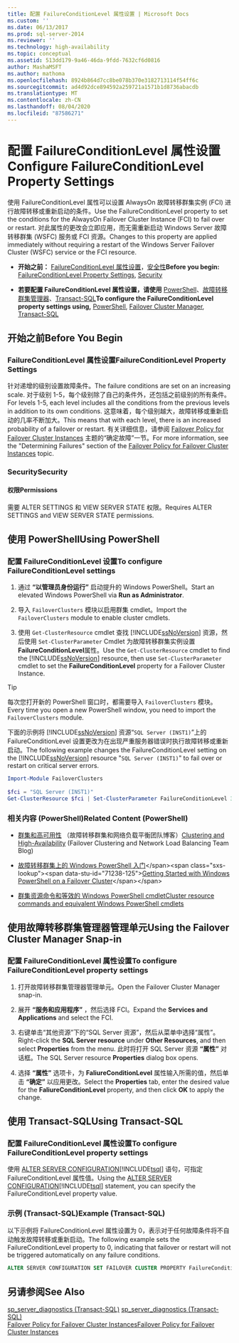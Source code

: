 ```yaml
---
title: 配置 FailureConditionLevel 属性设置 | Microsoft Docs
ms.custom: ''
ms.date: 06/13/2017
ms.prod: sql-server-2014
ms.reviewer: ''
ms.technology: high-availability
ms.topic: conceptual
ms.assetid: 513dd179-9a46-46da-9fdd-7632cf6d0816
author: MashaMSFT
ms.author: mathoma
ms.openlocfilehash: 8924b864d7cc8be078b370e3182713114f54ff6c
ms.sourcegitcommit: ad4d92dce894592a259721a1571b1d8736abacdb
ms.translationtype: MT
ms.contentlocale: zh-CN
ms.lasthandoff: 08/04/2020
ms.locfileid: "87586271"
---
```

# <a name="configure-failureconditionlevel-property-settings"></a><span data-ttu-id="71238-102">配置 FailureConditionLevel 属性设置</span><span class="sxs-lookup"><span data-stu-id="71238-102">Configure FailureConditionLevel Property Settings</span></span>
  <span data-ttu-id="71238-103">使用 FailureConditionLevel 属性可以设置 AlwaysOn 故障转移群集实例 (FCI) 进行故障转移或重新启动的条件。</span><span class="sxs-lookup"><span data-stu-id="71238-103">Use the FailureConditionLevel property to set the conditions for the AlwaysOn Failover Cluster Instance (FCI) to fail over or restart.</span></span> <span data-ttu-id="71238-104">对此属性的更改会立即应用，而无需重新启动 Windows Server 故障转移群集 (WSFC) 服务或 FCI 资源。</span><span class="sxs-lookup"><span data-stu-id="71238-104">Changes to this property are applied immediately without requiring a restart of the Windows Server Failover Cluster (WSFC) service or the FCI resource.</span></span>  
  
-   <span data-ttu-id="71238-105">**开始之前：** [FailureConditionLevel 属性设置](#Restrictions)，[安全性](#Security)</span><span class="sxs-lookup"><span data-stu-id="71238-105">**Before you begin:**  [FailureConditionLevel Property Settings](#Restrictions), [Security](#Security)</span></span>  
  
-   <span data-ttu-id="71238-106">**若要配置 FailureConditionLevel 属性设置，请使用** [PowerShell](#PowerShellProcedure)、[故障转移群集管理器](#WSFC)、[Transact-SQL](#TsqlProcedure)</span><span class="sxs-lookup"><span data-stu-id="71238-106">**To configure the FailureConditionLevel property settings using,** [PowerShell](#PowerShellProcedure), [Failover Cluster Manager](#WSFC), [Transact-SQL](#TsqlProcedure)</span></span>  
  
##  <a name="before-you-begin"></a><a name="BeforeYouBegin"></a> <span data-ttu-id="71238-107">开始之前</span><span class="sxs-lookup"><span data-stu-id="71238-107">Before You Begin</span></span>  
  
###  <a name="failureconditionlevel-property-settings"></a><a name="Restrictions"></a> <span data-ttu-id="71238-108">FailureConditionLevel 属性设置</span><span class="sxs-lookup"><span data-stu-id="71238-108">FailureConditionLevel Property Settings</span></span>  
 <span data-ttu-id="71238-109">针对递增的级别设置故障条件。</span><span class="sxs-lookup"><span data-stu-id="71238-109">The failure conditions are set on an increasing scale.</span></span> <span data-ttu-id="71238-110">对于级别 1-5，每个级别除了自己的条件外，还包括之前级别的所有条件。</span><span class="sxs-lookup"><span data-stu-id="71238-110">For levels 1-5, each level includes all the conditions from the previous levels in addition to its own conditions.</span></span> <span data-ttu-id="71238-111">这意味着，每个级别越大，故障转移或重新启动的几率不断加大。</span><span class="sxs-lookup"><span data-stu-id="71238-111">This means that with each level, there is an increased probability of a failover or restart.</span></span>  <span data-ttu-id="71238-112">有关详细信息，请参阅 [Failover Policy for Failover Cluster Instances](failover-policy-for-failover-cluster-instances.md) 主题的“确定故障”一节。</span><span class="sxs-lookup"><span data-stu-id="71238-112">For more information, see the "Determining Failures" section of the [Failover Policy for Failover Cluster Instances](failover-policy-for-failover-cluster-instances.md) topic.</span></span>  
  
###  <a name="security"></a><a name="Security"></a> <span data-ttu-id="71238-113">Security</span><span class="sxs-lookup"><span data-stu-id="71238-113">Security</span></span>  
  
####  <a name="permissions"></a><a name="Permissions"></a> <span data-ttu-id="71238-114">权限</span><span class="sxs-lookup"><span data-stu-id="71238-114">Permissions</span></span>  
 <span data-ttu-id="71238-115">需要 ALTER SETTINGS 和 VIEW SERVER STATE 权限。</span><span class="sxs-lookup"><span data-stu-id="71238-115">Requires ALTER SETTINGS and VIEW SERVER STATE permissions.</span></span>  
  
##  <a name="using-powershell"></a><a name="PowerShellProcedure"></a> <span data-ttu-id="71238-116">使用 PowerShell</span><span class="sxs-lookup"><span data-stu-id="71238-116">Using PowerShell</span></span>  
  
### <a name="to-configure-failureconditionlevel-settings"></a><span data-ttu-id="71238-117">配置 FailureConditionLevel 设置</span><span class="sxs-lookup"><span data-stu-id="71238-117">To configure FailureConditionLevel settings</span></span>  
  
1.  <span data-ttu-id="71238-118">通过 **“以管理员身份运行”** 启动提升的 Windows PowerShell。</span><span class="sxs-lookup"><span data-stu-id="71238-118">Start an elevated Windows PowerShell via **Run as Administrator**.</span></span>  
  
2.  <span data-ttu-id="71238-119">导入 `FailoverClusters` 模块以启用群集 cmdlet。</span><span class="sxs-lookup"><span data-stu-id="71238-119">Import the `FailoverClusters` module to enable cluster cmdlets.</span></span>  
  
3.  <span data-ttu-id="71238-120">使用 `Get-ClusterResource` cmdlet 查找 [!INCLUDE[ssNoVersion](../../../includes/ssnoversion-md.md)] 资源，然后使用 `Set-ClusterParameter` Cmdlet 为故障转移群集实例设置**FailureConditionLevel**属性。</span><span class="sxs-lookup"><span data-stu-id="71238-120">Use the `Get-ClusterResource` cmdlet to find the [!INCLUDE[ssNoVersion](../../../includes/ssnoversion-md.md)] resource, then use `Set-ClusterParameter` cmdlet to set the **FailureConditionLevel** property for a Failover Cluster Instance.</span></span>  
  
> [!TIP]  
>  <span data-ttu-id="71238-121">每次您打开新的 PowerShell 窗口时，都需要导入 `FailoverClusters` 模块。</span><span class="sxs-lookup"><span data-stu-id="71238-121">Every time you open a new PowerShell window, you need to import the `FailoverClusters` module.</span></span>  

 <span data-ttu-id="71238-122">下面的示例将 [!INCLUDE[ssNoVersion](../../../includes/ssnoversion-md.md)] 资源“`SQL Server (INST1)`”上的 FailureConditionLevel 设置更改为在出现严重服务器错误时执行故障转移或重新启动。</span><span class="sxs-lookup"><span data-stu-id="71238-122">The following example changes the FailureConditionLevel setting on the [!INCLUDE[ssNoVersion](../../../includes/ssnoversion-md.md)] resource "`SQL Server (INST1)`" to fail over or restart on critical server errors.</span></span>  
  
```powershell  
Import-Module FailoverClusters  
  
$fci = "SQL Server (INST1)"  
Get-ClusterResource $fci | Set-ClusterParameter FailureConditionLevel 3
```  
  
### <a name="related-content-powershell"></a><span data-ttu-id="71238-123">相关内容 (PowerShell)</span><span class="sxs-lookup"><span data-stu-id="71238-123">Related Content (PowerShell)</span></span>  
  
-   <span data-ttu-id="71238-124">[群集和高可用性](https://techcommunity.microsoft.com/t5/failover-clustering/bg-p/FailoverClustering) （故障转移群集和网络负载平衡团队博客）</span><span class="sxs-lookup"><span data-stu-id="71238-124">[Clustering and High-Availability](https://techcommunity.microsoft.com/t5/failover-clustering/bg-p/FailoverClustering) (Failover Clustering and Network Load Balancing Team Blog)</span></span>  
  
-   <span data-ttu-id="71238-125">[故障转移群集上的 Windows PowerShell 入门](https://technet.microsoft.com/library/ee619762\(WS.10\).aspx)</span><span class="sxs-lookup"><span data-stu-id="71238-125">[Getting Started with Windows PowerShell on a Failover Cluster](https://technet.microsoft.com/library/ee619762\(WS.10\).aspx)</span></span>  
  
-   [<span data-ttu-id="71238-126">群集资源命令和等效的 Windows PowerShell cmdlet</span><span class="sxs-lookup"><span data-stu-id="71238-126">Cluster resource commands and equivalent Windows PowerShell cmdlets</span></span>](https://msdn.microsoft.com/library/ee619744.aspx#BKMK_resource)  
  
##  <a name="using-the-failover-cluster-manager-snap-in"></a><a name="WSFC"></a> <span data-ttu-id="71238-127">使用故障转移群集管理器管理单元</span><span class="sxs-lookup"><span data-stu-id="71238-127">Using the Failover Cluster Manager Snap-in</span></span>  

### <a name="to-configure-failureconditionlevel-property-settings"></a><span data-ttu-id="71238-128">配置 FailureConditionLevel 属性设置</span><span class="sxs-lookup"><span data-stu-id="71238-128">To configure FailureConditionLevel property settings</span></span>
  
1.  <span data-ttu-id="71238-129">打开故障转移群集管理器管理单元。</span><span class="sxs-lookup"><span data-stu-id="71238-129">Open the Failover Cluster Manager snap-in.</span></span>  
  
2.  <span data-ttu-id="71238-130">展开 **“服务和应用程序”** ，然后选择 FCI。</span><span class="sxs-lookup"><span data-stu-id="71238-130">Expand the **Services and Applications** and select the FCI.</span></span>  
  
3.  <span data-ttu-id="71238-131">右键单击“其他资源”下的“SQL Server 资源”，然后从菜单中选择“属性”。</span><span class="sxs-lookup"><span data-stu-id="71238-131">Right-click the **SQL Server resource** under **Other Resources**, and then select **Properties** from the menu.</span></span> <span data-ttu-id="71238-132">此时将打开 SQL Server 资源 **“属性”** 对话框。</span><span class="sxs-lookup"><span data-stu-id="71238-132">The SQL Server resource **Properties** dialog box opens.</span></span>  
  
4.  <span data-ttu-id="71238-133">选择 **“属性”** 选项卡，为 **FaliureConditionLevel** 属性输入所需的值，然后单击 **“确定”** 以应用更改。</span><span class="sxs-lookup"><span data-stu-id="71238-133">Select the **Properties** tab, enter the desired value for the **FaliureConditionLevel** property, and then click **OK** to apply the change.</span></span>  
  
##  <a name="using-transact-sql"></a><a name="TsqlProcedure"></a> <span data-ttu-id="71238-134">使用 Transact-SQL</span><span class="sxs-lookup"><span data-stu-id="71238-134">Using Transact-SQL</span></span>  

### <a name="to-configure-failureconditionlevel-property-settings"></a><span data-ttu-id="71238-135">配置 FailureConditionLevel 属性设置</span><span class="sxs-lookup"><span data-stu-id="71238-135">To configure FailureConditionLevel property settings</span></span>
  
 <span data-ttu-id="71238-136">使用 [ALTER SERVER CONFIGURATION](/sql/t-sql/statements/alter-server-configuration-transact-sql)[!INCLUDE[tsql](../../../includes/tsql-md.md)] 语句，可指定 FailureConditionLevel 属性值。</span><span class="sxs-lookup"><span data-stu-id="71238-136">Using the [ALTER SERVER CONFIGURATION](/sql/t-sql/statements/alter-server-configuration-transact-sql)[!INCLUDE[tsql](../../../includes/tsql-md.md)] statement, you can specify the FailureConditionLevel property value.</span></span>  
  
###  <a name="example-transact-sql"></a><a name="TsqlExample"></a> <span data-ttu-id="71238-137">示例 (Transact-SQL)</span><span class="sxs-lookup"><span data-stu-id="71238-137">Example (Transact-SQL)</span></span>  
 <span data-ttu-id="71238-138">以下示例将 FailureConditionLevel 属性设置为 0，表示对于任何故障条件将不自动触发故障转移或重新启动。</span><span class="sxs-lookup"><span data-stu-id="71238-138">The following example sets the FailureConditionLevel property to 0, indicating that failover or restart will not be triggered automatically on any failure conditions.</span></span>  
  
```sql
ALTER SERVER CONFIGURATION SET FAILOVER CLUSTER PROPERTY FailureConditionLevel = 0;  
```  
  
## <a name="see-also"></a><span data-ttu-id="71238-139">另请参阅</span><span class="sxs-lookup"><span data-stu-id="71238-139">See Also</span></span>  
 <span data-ttu-id="71238-140">[sp_server_diagnostics (Transact-SQL)](/sql/relational-databases/system-stored-procedures/sp-server-diagnostics-transact-sql) </span><span class="sxs-lookup"><span data-stu-id="71238-140">[sp_server_diagnostics &#40;Transact-SQL&#41;](/sql/relational-databases/system-stored-procedures/sp-server-diagnostics-transact-sql) </span></span>  
 [<span data-ttu-id="71238-141">Failover Policy for Failover Cluster Instances</span><span class="sxs-lookup"><span data-stu-id="71238-141">Failover Policy for Failover Cluster Instances</span></span>](failover-policy-for-failover-cluster-instances.md)  
